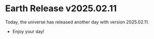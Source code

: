 # Earth Release v2025.02.11
Today, the universe has released another day with version 2025.02.11.
- Enjoy your day!
